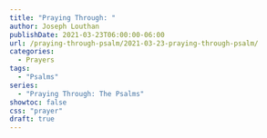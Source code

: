 ```yaml
---
title: "Praying Through: "
author: Joseph Louthan
publishDate: 2021-03-23T06:00:00-06:00
url: /praying-through-psalm/2021-03-23-praying-through-psalm/
categories:
  - Prayers
tags:
  - "Psalms"
series:
  - "Praying Through: The Psalms"
showtoc: false
css: "prayer"
draft: true
---
```

<div style="font-variant: small-caps;">

</div>

```text

```
